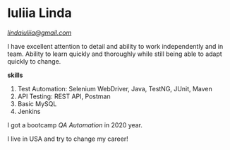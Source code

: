 # Iuliia Linda

*lindaiuliia@gmail.com*

I have excellent attention to detail and ability to work independently and in team. Ability to learn quickly and thoroughly while still being able to adapt quickly to change.

**skills**

1. Test Automation: Selenium WebDriver, Java, TestNG, JUnit, Maven
2. API Testing: REST API, Postman
3. Basic MySQL 
4. Jenkins

I got a bootcamp *QA Automation* in 2020 year.

I live in USA and try to change my career!

